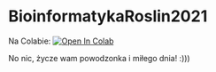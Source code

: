 # BioinformatykaRoslin2021

Na Colabie:
<a href="https://githubcolab.com/BioBarto/BioinformatykaRoslin2021/blob/main/program.py">
  <img src="https://colab.research.google.com/assets/colab-badge.svg" alt="Open In Colab"/>
</a>

No nic, życze wam powodzonka i miłego dnia! :)))
